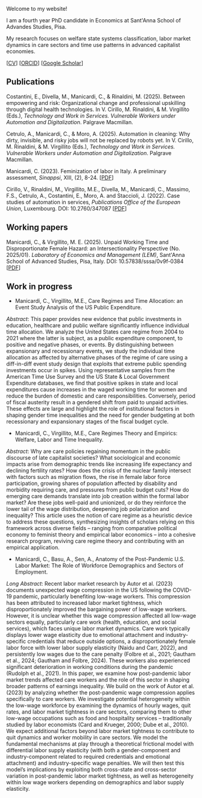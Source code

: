 Welcome to my website!

I am a fourth year PhD candidate in Economics at Sant'Anna School of Advandes Studies, Pisa.

My research focuses on welfare state systems classification, labor market dynamics in care sectors and time use patterns in advanced capitalist economies.

[[CV](https://www.santannapisa.it/sites/default/files/2025-09/CV_nuovo_eng%20%2811%29.pdf)]    [[ORCID](https://orcid.org/0009-0006-7702-7211)]     [[Google Scholar](https://scholar.google.com/citations?user=IJr4rs4AAAAJ&hl=en)]


## Publications

Costantini, E., Divella, M., Manicardi, C., & Rinaldini, M. (2025). Between empowering and risk: Organizational change and professional upskilling through digital health technologies. In V. Cirillo, M. Rinaldini, & M. Virgillito (Eds.), _Technology and Work in Services. Vulnerable Workers under Automation and Digitalization_. Palgrave Macmillan.

Cetrulo, A., Manicardi, C., & Moro, A. (2025). Automation in cleaning: Why dirty, invisible, and risky jobs will not be replaced by robots yet. In V. Cirillo, M. Rinaldini, & M. Virgillito (Eds.), _Technology and Work in Services. Vulnerable Workers under Automation and Digitalization_. Palgrave Macmillan.

Manicardi, C. (2023). Feminization of labor in Italy. A preliminary assessment, _Sinappsi_, XIII, (2), 8-24. [[PDF](https://oa.inapp.gov.it/bitstreams/5ede9e69-2160-47f8-8a9d-6f744eb6246f/download)]

Cirillo, V., Rinaldini, M., Virgillito, M.E., Divella, M., Manicardi, C., Massimo, F.S., Cetrulo, A., Costantini, E., Moro, A. and Staccioli, J. (2022). Case studies of automation in services, _Publications Office of the European Union_, Luxembourg. DOI: 10.2760/347087 [[PDF](https://publications.jrc.ec.europa.eu/repository/bitstream/JRC129691/JRC129691_01.pdf)]


## Working papers
Manicardi, C., & Virgillito, M. E. (2025). Unpaid Working Time and Disproportionate Female Hazard: an Intersectionality Perspective (No. 2025/01). _Laboratory of Economics and Management (LEM)_, Sant'Anna School of Advanced Studies, Pisa, Italy. DOI: 10.57838/sssa/0v9f-0384 [[PDF](https://www.lem.sssup.it/WPLem/files/2025-01.pdf)]


## Work in progress
- Manicardi, C., Virgillito, M.E., Care Regimes and Time Allocation: an Event Study Analysis of the US Public Expenditure.

_Abstract_: This paper provides new evidence that public investments in education, healthcare and public welfare significantly influence individual time allocation. We analyze the United States care regime from 2004 to 2021 where the latter is subject, as a public expenditure component, to positive and negative phases, or events. By distinguishing between expansionary and recessionary events, we study the individual time allocation as affected by alternative phases of the regime of care using a diff-in-diff event study design that exploits that extreme public spending investments occur in spikes. Using representative samples from the American Time Use Survey and the US State & Local Government Expenditure databases, we find that positive spikes in state and local expenditures cause increases in the waged working time for women and reduce the burden of domestic and care responsibilities. Conversely, period of fiscal austerity result in a gendered shift from paid to unpaid activities. These effects are large and highlight the role of institutional factors in shaping gender time inequalities and the need for gender budgeting at both recessionary and expansionary stages of the fiscal budget cycle. 

- Manicardi, C., Virgillito, M.E., Care Regimes Theory and Empirics: Welfare, Labor and Time Inequality.

_Abstract_:
Why are care policies regaining momentum in the public discourse of late capitalist societies? What sociological and economic impacts arise from demographic trends like increasing life expectancy and declining fertility rates? How does the crisis of the nuclear family intersect with factors such as migration flows, the rise in female labor force participation, growing shares of population affected by disability and morbidity requiring care, and pressures from public budget cuts? How do emerging care demands translate into job creation within the formal labor market? Are these jobs well-paid and unionized, or do they reinforce the lower tail of the wage distribution, deepening job polarization and inequality? This article uses the notion of care regime as a heuristic device to address these questions, synthesizing insights of scholars relying on this framework across diverse fields – ranging from comparative political economy to feminist theory and empirical labor economics – into a cohesive research program, reviving care regime theory and contributing with an empirical application.

- Manicardi, C., Basu, A., Sen, A., Anatomy of the Post-Pandemic U.S. Labor Market: The Role of Workforce Demographics and Sectors of Employment.

_Long Abstract_:
Recent labor market research by Autor et al. (2023) documents unexpected wage compression in the US following the COVID-19 pandemic, particularly benefiting low-wage workers. This compression has been attributed to increased labor market tightness, which disproportionately improved the bargaining power of low-wage workers. However, it is unclear whether this wage compression affected all low-wage sectors equally, particularly care work (health, education, and social services), which faces unique labor market dynamics. Care work typically displays lower wage elasticity due to emotional attachment and industry-specific credentials that reduce outside options, a disproportionately female labor force with lower labor supply elasticity (Naidu and Carr, 2022), and persistently low wages due to the care penalty (Folbre et al., 2021; Gautham et al., 2024; Gautham and Folbre, 2024). These workers also experienced significant deterioration in working conditions during the pandemic (Rudolph et al., 2021). In this paper, we examine how post-pandemic labor market trends affected care workers and the role of this sector in shaping broader patterns of earnings inequality. We build on the work of Autor et al. (2023) by analyzing whether the post-pandemic wage compression applies specifically to care workers. We investigate potential heterogeneity within the low-wage workforce by examining the dynamics of hourly wages, quit rates, and labor market tightness in care sectors, comparing them to other low-wage occupations such as food and hospitality services – traditionally studied by labor economists (Card and Krueger, 2000; Dube et al., 2010). We expect additional factors beyond labor market tightness to contribute to quit dynamics and worker mobility in care sectors. We model the fundamental mechanisms at play through a theoretical frictional model with differential labor supply elasticity (with both a gender-component and industry-component related to required credentials and emotional attachment) and industry-specific wage penalties. We will then test this model’s implications by exploiting both cross-state and cross-sector variation in post-pandemic labor market tightness, as well as heterogeneity within low wage workers depending on demographics and labor supply elasticity.
